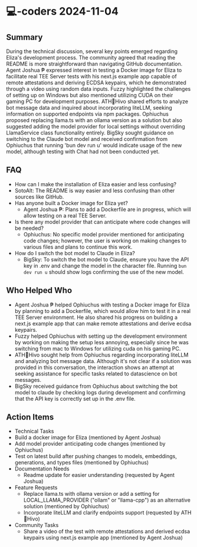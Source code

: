 # 💻-coders 2024-11-04

## Summary

During the technical discussion, several key points emerged regarding Eliza's development process. The community agreed that reading the README is more straightforward than navigating GitHub documentation. Agent Joshua ₱ expressed interest in testing a Docker image for Eliza to facilitate real TEE Server tests with his next.js example app capable of remote attestations and deriving ECDSA keypairs, which he demonstrated through a video using random data inputs. Fuzzy highlighted the challenges of setting up on Windows but also mentioned utilizing CUDA on their gaming PC for development purposes. ATH🥭Hivo shared efforts to analyze bot message data and inquired about incorporating liteLLM, seeking information on supported endpoints via npm packages. Ophiuchus proposed replacing llama.ts with an ollama version as a solution but also suggested adding the model provider for local settings without overriding LlamaService class functionality entirely. BigSky sought guidance on switching to the Claude bot model and received confirmation from Ophiuchus that running 'bun dev run u' would indicate usage of the new model, although testing with Chat had not been conducted yet.

## FAQ

- How can I make the installation of Eliza easier and less confusing?
- SotoAlt: The README is way easier and less confusing than other sources like GitHub.
- Has anyone built a Docker image for Eliza yet?
    - Agent Joshua ₱: Plans to add a Dockerfile are in progress, which will allow testing on a real TEE Server.
- Is there any model provider that can anticipate where code changes will be needed?
    - Ophiuchus: No specific model provider mentioned for anticipating code changes; however, the user is working on making changes to various files and plans to continue this work.
- How do I switch the bot model to Claude in Eliza?
    - BigSky: To switch the bot model to Claude, ensure you have the API key in .env and change the model in the character file. Running `bun dev run u` should show logs confirming the use of the new model.

## Who Helped Who

- Agent Joshua ₱ helped Ophiuchus with testing a Docker image for Eliza by planning to add a Dockerfile, which would allow him to test it in a real TEE Server environment. He also shared his progress on building a next.js example app that can make remote attestations and derive ecdsa keypairs.
- Fuzzy helped Ophiuchus with setting up the development environment by working on making the setup less annoying, especially since he was switching from mac to Windows for utilizing cuda on his gaming PC.
- ATH🥭Hivo sought help from Ophiuchus regarding incorporating liteLLM and analyzing bot message data. Although it's not clear if a solution was provided in this conversation, the interaction shows an attempt at seeking assistance for specific tasks related to datascience on bot messages.
- BigSky received guidance from Ophiuchus about switching the bot model to claude by checking logs during development and confirming that the API key is correctly set up in the .env file.

## Action Items

- Technical Tasks
- Build a docker image for Eliza (mentioned by Agent Joshua)
- Add model provider anticipating code changes (mentioned by Ophiuchus)
- Test on latest build after pushing changes to models, embeddings, generations, and types files (mentioned by Ophiuchus)
- Documentation Needs
    - Readme update for easier understanding (requested by Agent Joshua)
- Feature Requests
    - Replace llama.ts with ollama version or add a setting for LOCAL_LLAMA_PROVIDER ("ollam" or "llama-cpp") as an alternative solution (mentioned by Ophiuchus)
    - Incorporate liteLLM and clarify endpoints support (requested by ATH🥭Hivo)
- Community Tasks
    - Share a video of the test with remote attestations and derived ecdsa keypairs using next.js example app (mentioned by Agent Joshua)

